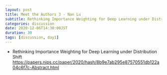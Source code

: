 ```yaml
---
layout: post
title: Meet the Authors 3 - Nan Lu
subtitle: Rethinking Importance Weighting for Deep Learning under Distribution Shift
categories: discussion
date: 2020-12-06T14:30:00JST
duration: 30
tags: [discussion, day1]
---
```


* Rethinking Importance Weighting for Deep Learning under Distribution Shift https://papers.nips.cc/paper/2020/hash/8b9e7ab295e87570551db122a04c6f7c-Abstract.html 